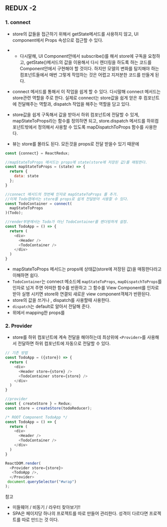 ## REDUX -2

### 1. connect

- store의 값들을 접근하기 위해서 getState메서드를 사용하지 않고, UI component에서 Props 속성으로 접근할 수 있다.

- - 다시말해, UI Component안에서 subscribe()를 해서 store에 구독을 요청하고, getState()메서드의 값을 이용해서 다시 렌더링을 하도록 하는 코드를 Component안에서 구현해야 할 것이다. 하지만 모델의 변화를 탐지해야 하는 컴포넌트들에서 매번 그렇게 작업하는 것은 어렵고 지저분한 코드를 만들게 된다.

- connect 메서드를 통해서 이 작업을 쉽게 할 수 있다. 다시말해 connect 메서드는 store관련 역할을 주로 한다. 실제로 connect는 store값을 쉽게 얻은 후 컴포넌트에 전달해주는 역할과, dispatch 작업을 해주는 역할을 담고 있다.

- store값을 쉽게 구독해서 값을 받아서 하위 컴포넌트에 전달할 수 있게, mapStateToProps라는 함수를 정의하면 되고, store.dispatch 메서드를 하위컴포넌트밖에서 정의해서 사용할 수 있도록 mapDispatchToProps 함수를 사용한다.

- 뷰는 store를 몰라도 된다. 모든것을 props로 전달 받을수 있기 때문에

~~~javascript
const {connect} = ReactRedux;

//mapStateToProps 메서드는 props에 state(store에 저장된 값)를 매핑한다.
const mapStateToProps = (state) => {
  return {
    data: state
  };
}

//connect 메서드의 첫번째 인자로 mapStateToProps 를 추가.
//이제 Todo앱에서는 store를 props로 쉽게 전달받아 사용할 수 있다.
const TodoContainer = connect(
  mapStateToProps
)(Todo);

//render부분에서는 Todo가 아닌 TodoContainer를 렌더링하게 설정.
const TodoApp = () => {
  return (
    <div>
      <Header />
      <TodoContainer />
    </div>
  )
}
~~~
- mapStateToProps 메서드는 props에 상태값(store에 저장된 값)을 매핑한다라고 이해하면 쉽다.
- `TodoContainer`는 connect 메소드에 `mapStateToProps`, `mapDispatchToProps`를 인자로 넘겨 주면 어떠한 함수를 반환하고 그 함수를 View Component를 인자로 받아 실행 시키면 store와 연결되 새로운 view component객체가 반환된다. 
- store의 값을 쓰거나 , dispatch를 사용할때 사용한다. 
- `dispatch`는 default로 알아서 전달해 준다.
- 위에서 mapping한 props를 

### 2. Provider

- store를 하위 컴포넌트에 계속 전달을 해야하는데 최상위에 `<Provider>`를 사용해서 전달하면  하위 컴포넌트에 자동으로 전달할 수 있다.

~~~javascript
// 기존 방법
const TodoApp = ({store}) => {
  return (
    <div>
      <Header store={store} />
      <TodoContainer store={store} />
    </div>
  )
}

//provider
const { createStore } = Redux;
const store = createStore(todoReducer);

/* ROOT Component TodoApp */
const TodoApp = () => {
  return (
    <div>
      <Header />
      <TodoContainer />
    </div>
  )
}

ReactDOM.render(
  <Provider store={store}>
   <TodoApp />,
  </Provider>
 document.querySelector("#wrap")
);
~~~









참고

- 미들웨어 / 비동기 / 라우터 찾아보기!!
- SPA은 페이지당 하나의 프로젝트를 따로 만들어 관리한다. 성격이 다르다면 프로젝트를 따로 만드는 것 이다.